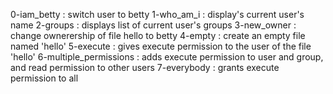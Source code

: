 0-iam_betty : switch user to betty
1-who_am_i : display's current user's name
2-groups : displays list of current user's groups
3-new_owner : change ownerership of file hello to betty
4-empty : create an empty file named 'hello'
5-execute : gives execute permission to the user of the file 'hello'
6-multiple_permissions : adds execute permission to user and group, and read permission to other users
7-everybody : grants execute permission to all
